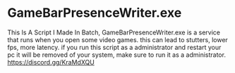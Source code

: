 # GameBarPresenceWriter.exe
This Is A Script I Made In Batch, GameBarPresenceWriter.exe is a service that runs when you open some video games. this can lead to stutters, lower fps, more latency. if you run this script as a administrator and restart your pc it will be removed of your system, make sure to run it as a administrator.
https://discord.gg/KraMdXQU
